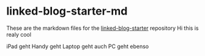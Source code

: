 # linked-blog-starter-md
These are the markdown files for the [linked-blog-starter](https://github.com/matthewwong525/linked-blog-starter) repository
Hi this is realy cool

iPad geht 
Handy geht 
Laptop geht auch
PC geht ebenso